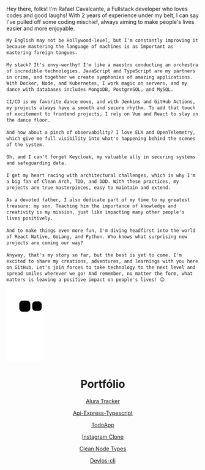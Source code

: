 <div>
  <p>
    Hey there, folks! I'm Rafael Cavalcante, a Fullstack developer who loves codes and good laughs! With 2 years of experience under my belt, I can say I've pulled off some coding mischief, always aiming to make people's lives easier and more enjoyable.

    My English may not be Hollywood-level, but I'm constantly improving it because mastering the language of machines is as important as mastering foreign tongues.

    My stack? It's envy-worthy! I'm like a maestro conducting an orchestra of incredible technologies. JavaScript and TypeScript are my partners in crime, and together we create symphonies of amazing applications. With Docker, Node, and Kubernetes, I work magic on servers, and my dance with databases includes MongoDB, PostgreSQL, and MySQL.

    CI/CD is my favorite dance move, and with Jenkins and GitHub Actions, my projects always have a smooth and secure rhythm. To add that touch of excitement to frontend projects, I rely on Vue and React to slay on the dance floor.

    And how about a pinch of observability? I love ELK and OpenTelemetry, which give me full visibility into what's happening behind the scenes of the system.

    Oh, and I can't forget Keycloak, my valuable ally in securing systems and safeguarding data.

    I get my heart racing with architectural challenges, which is why I'm a big fan of Clean Arch, TDD, and DDD. With these practices, my projects are true masterpieces, easy to maintain and extend.

    As a devoted father, I also dedicate part of my time to my greatest treasure: my son. Teaching him the importance of knowledge and creativity is my mission, just like impacting many other people's lives positively.

    And to make things even more fun, I'm diving headfirst into the world of React Native, GoLang, and Python. Who knows what surprising new projects are coming our way?

    Anyway, that's my story so far, but the best is yet to come. I'm excited to share my creations, adventures, and learnings with you here on GitHub. Let's join forces to take technology to the next level and spread smiles wherever we go! And remember, no matter the form, what matters is leaving a positive impact on people's lives! 😉
  </p>
</div>


![Contribution Graph](https://raw.githubusercontent.com/RafaelCava/RafaelCava/main/assets/snake.svg)
 <div align="center">
  
# Portfólio
 
 [Alura Tracker](https://github.com/RafaelCava/alura-tracker)  
   
 [Api-Express-Typescript](https://api-types-rafael.herokuapp.com/docs/)
   
 [TodoApp](https://todolist-f3156.web.app/)
   
 [Instagram Clone](https://instagram-clone-17c8f.web.app/)

 [Clean Node Types](https://clean-node-api-docker.onrender.com/api-docs)

 [Devlos-cli](https://github.com/RafaelCava/devlos-cli)
 
   
 </div>
